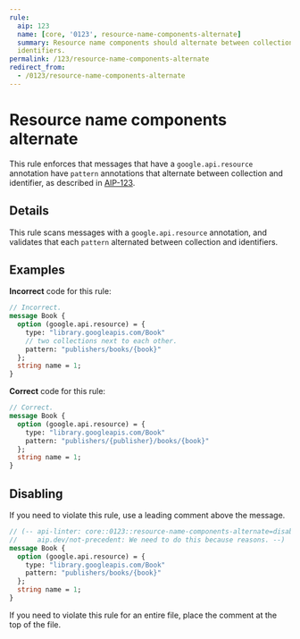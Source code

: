 ```yaml
---
rule:
  aip: 123
  name: [core, '0123', resource-name-components-alternate]
  summary: Resource name components should alternate between collection and
  identifiers.
permalink: /123/resource-name-components-alternate
redirect_from:
  - /0123/resource-name-components-alternate
---
```


# Resource name components alternate

This rule enforces that messages that have a `google.api.resource` annotation
have `pattern` annotations that alternate between collection and identifier, as
described in [AIP-123][].

## Details

This rule scans messages with a `google.api.resource` annotation, and validates
that each `pattern` alternated between collection and identifiers.

## Examples

**Incorrect** code for this rule:

```proto
// Incorrect.
message Book {
  option (google.api.resource) = {
    type: "library.googleapis.com/Book"
    // two collections next to each other.
    pattern: "publishers/books/{book}"
  };
  string name = 1;
}
```

**Correct** code for this rule:

```proto
// Correct.
message Book {
  option (google.api.resource) = {
    type: "library.googleapis.com/Book"
    pattern: "publishers/{publisher}/books/{book}"
  };
  string name = 1;
}
```

## Disabling

If you need to violate this rule, use a leading comment above the message.

```proto
// (-- api-linter: core::0123::resource-name-components-alternate=disabled
//     aip.dev/not-precedent: We need to do this because reasons. --)
message Book {
  option (google.api.resource) = {
    type: "library.googleapis.com/Book"
    pattern: "publishers/books/{book}"
  };
  string name = 1;
}
```

If you need to violate this rule for an entire file, place the comment at the
top of the file.

[aip-123]: http://aip.dev/123
[aip.dev/not-precedent]: https://aip.dev/not-precedent

